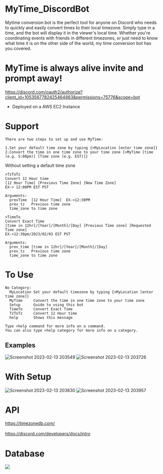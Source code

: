 # MyTime_DiscordBot

Mytime conversion bot is the perfect tool for anyone on Discord who needs to quickly and easily convert times to their local timezone. Simply type in a time, and the bot will display it in the viewer's local time. Whether you're coordinating events with friends in different timezones, or just need to know what time it is on the other side of the world, my time conversion bot has you covered.

# MyTime is always alive invite and prompt away!
https://discord.com/oauth2/authorize?client_id=1053567782425464863&permissions=75776&scope=bot
- Deployed on a AWS EC2 Instance

# Support
```
There are two steps to set up and use MyTime:

1.Set your default time zone by typing {>MyLocation [enter time zone]}
2.Convert the time in one time zone to your time zone [>MyTime [time (e.g. 5:00pm)] [Time zone (e.g. EST)]}
```
Without setting a default time zone
```
>TzToTz
Convert 12 Hour time
[12 Hour Time] [Previous Time Zone] [New Time Zone]
EX-> 12:00PM EST PST

Arguments:
  prevTime  [12 Hour Time]  EX->12:30PM
  prev_tz   Previous time zone
  time_zone to time zone
```
```
>TimeTo
Convert Exact Time
[time in 12hr]/[Year]/[Month]/[Day] [Previous Time zone] [Requested Time zone]
EX->12:30pm/2023/02/03 EST PST

Arguments:
  prev_time [time in 12hr]/[Year]/[Month]/[Day]
  prev_tz   Previous time zone
  time_zone to time zone   
```
# To Use
```
No Category:
  MyLocation Set your default timezone by typing {>MyLocation [enter time zone]}
  MyTime     Convert the time in one time zone to your time zone
  Setup      Guide to using this bot
  TimeTo     Convert Exact Time
  TzToTz     Convert 12 Hour time
  help       Shows this message

Type >help command for more info on a command.
You can also type >help category for more info on a category.
```
## Examples
![Screenshot 2023-02-13 203549](https://user-images.githubusercontent.com/78048789/218615669-6fbce45e-53a0-414d-9ab0-b972b47c7414.png)
![Screenshot 2023-02-13 203726](https://user-images.githubusercontent.com/78048789/218615798-16d09fa4-62eb-4af0-8cb0-7207fcab293c.png)



# With Setup
![Screenshot 2023-02-13 203830](https://user-images.githubusercontent.com/78048789/218615942-fcf464b6-e5cf-48a4-86b6-8cf24ab3843a.png)
![Screenshot 2023-02-13 203957](https://user-images.githubusercontent.com/78048789/218616138-de31575c-7be4-4b6f-826a-f041bba489fa.png)


# API
https://timezonedb.com/
<br></br>
https://discord.com/developers/docs/intro

# Database
<img src="https://miro.medium.com/max/700/1*vlaWAXinx8flFp5ZsytpGg.png"/>
